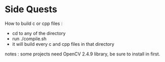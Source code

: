 # Side Quests

How to build c or cpp files :

- cd to any of the directory
- run ./compile.sh
- it will build every c and cpp files in that directory

notes : some projects need OpenCV 2.4.9 library, be sure to install in first. 
